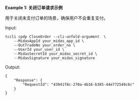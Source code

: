 **Example 1: 关闭订单请求示例**

用于关闭未支付订单的场景，确保用户不会重复支付。

Input: 

```
tccli cpdp CloseOrder --cli-unfold-argument  \
    --MidasAppId your_midas_app_id \
    --OutTradeNo your_order_no \
    --UserId your_user_id \
    --MidasSecretId your_midas_secret_id \
    --MidasSignature your_midas_signature
```

Output: 
```
{
    "Response": {
        "RequestId": "43941f8c-270a-4b16-b385-44e772549c6c"
    }
}
```

